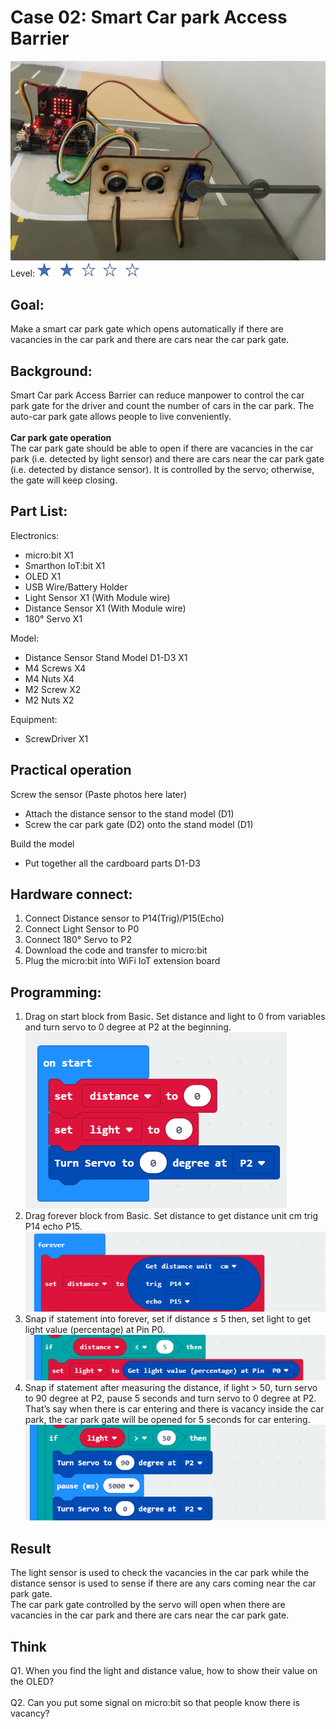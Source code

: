 # Case 02: Smart Car park Access Barrier

![pic](images/Case2_01.png)
Level: ![level](images/level2.png)

## Goal:
Make a smart car park gate which opens automatically if there are vacancies in the car park and there are cars near the car park gate.

## Background:

Smart Car park Access Barrier can reduce manpower to control the car park gate for the driver and count the number of cars in the car park. The auto-car park gate allows people to live conveniently.
<BR>
<BR>
<B>Car park gate operation</B><BR>
The car park gate should be able to open if there are vacancies in the car park (i.e. detected by light sensor) and there are cars near the car park gate (i.e. detected by distance sensor). It is controlled by the servo; otherwise, the gate will keep closing.


## Part List:

Electronics:
* micro:bit X1
* Smarthon IoT:bit X1
* OLED X1
* USB Wire/Battery Holder
* Light Sensor X1 (With Module wire)
* Distance Sensor X1 (With Module wire)
* 180° Servo X1

Model:
* Distance Sensor Stand Model D1-D3 X1
* M4 Screws X4
* M4 Nuts X4
* M2 Screw X2
* M2 Nuts X2

Equipment:
* ScrewDriver X1

## Practical operation
Screw the sensor (Paste photos here later)
* Attach the distance sensor to the stand model (D1)
* Screw the car park gate (D2) onto the stand model (D1)

Build the model 
* Put together all the cardboard parts D1-D3

## Hardware connect:
1. Connect Distance sensor to P14(Trig)/P15(Echo)
2. Connect Light Sensor to P0
3. Connect 180° Servo to P2
4. Download the code and transfer to micro:bit
5. Plug the micro:bit into WiFi IoT extension board

## Programming:
1. Drag on start block from Basic. Set distance and light to 0 from variables and turn servo to 0 degree at P2 at the beginning.<BR>
![pic_300](images/Case2_02.png)
2. Drag forever block from Basic. Set distance to get distance unit cm trig P14 echo P15.
![pic_600](images/Case2_03.png)
3. Snap if statement into forever, set if distance ≤ 5 then, set light to get light value (percentage) at Pin P0.
![pic_600](images/Case2_04.png)
4. Snap if statement after measuring the distance, if light > 50, turn servo to 90 degree at P2, pause 5 seconds and turn servo to 0 degree at P2. <BR>That’s say when there is car entering and there is vacancy inside the car park, the car park gate will be opened for 5 seconds for car entering.
![pic](images/Case2_05.png)

## Result
The light sensor is used to check the vacancies in the car park while the distance sensor is used to sense if there are any cars coming near the car park gate. <BR>
The car park gate controlled by the servo will open when there are vacancies in the car park and there are cars near the car park gate.

## Think
Q1. When you find the light and distance value, how to show their value on the OLED?
<BR><BR>
Q2. Can you put some signal on micro:bit so that people know there is vacancy?
